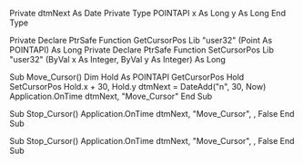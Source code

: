 Private dtmNext As Date
Private Type POINTAPI
    x As Long
    y As Long
End Type

Private Declare PtrSafe Function GetCursorPos Lib "user32" (Point As POINTAPI) As Long
Private Declare PtrSafe Function SetCursorPos Lib "user32" (ByVal x As Integer, ByVal y As Integer) As Long

Sub Move_Cursor()
    Dim Hold As POINTAPI
    GetCursorPos Hold
    SetCursorPos Hold.x + 30, Hold.y
    dtmNext = DateAdd("n", 30, Now)
    Application.OnTime dtmNext, "Move_Cursor"
End Sub

Sub Stop_Cursor()
    Application.OnTime dtmNext, "Move_Cursor", , False
End Sub


Sub Stop_Cursor()
    Application.OnTime dtmNext, "Move_Cursor", , False
End Sub
